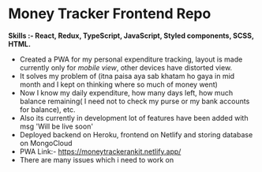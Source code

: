 # Money Tracker Frontend Repo
**Skills :- React, Redux, TypeScript, JavaScript, Styled components, SCSS, HTML.**
- Created a PWA for my personal expenditure tracking, layout is made currently only for *mobile view*, other devices have distorted view.
- It solves my problem of (itna paisa aya sab khatam ho gaya in mid month and I kept on thinking where so much of money went)
- Now I know my daily expenditure, how many days left, how much balance remaining( I need not to check my purse or my bank accounts for balance), etc.
- Also its currently in development lot of features have been added with msg 'Will be live soon'
- Deployed backend on Heroku, frontend on Netlify and storing database on MongoCloud 
- PWA Link:- https://moneytrackerankit.netlify.app/
- There are many issues which i need to work on
